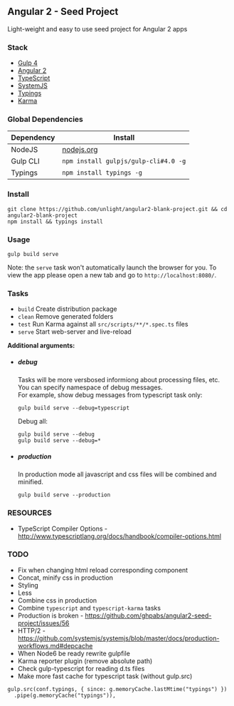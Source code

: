 ## Angular 2 - Seed Project
Light-weight and easy to use seed project for Angular 2 apps

### Stack
- [Gulp 4](http://gulpjs.com/)
- [Angular 2](https://angular.io/)
- [TypeScript](http://www.typescriptlang.org/)
- [SystemJS](https://github.com/systemjs/systemjs)
- [Typings](https://github.com/typings/typings)
- [Karma](http://karma-runner.github.io/)

### Global Dependencies

| Dependency | Install                               |
| ---------- | ------------------------------------- |
| NodeJS     | [nodejs.org](http://nodejs.org/)        |
| Gulp CLI   | `npm install gulpjs/gulp-cli#4.0 -g`  |
| Typings    | `npm install typings -g`              |

### Install
```
git clone https://github.com/unlight/angular2-blank-project.git && cd angular2-blank-project
npm install && typings install
```

### Usage
```
gulp build serve
```
Note: the `serve` task won't automatically launch the browser for you.
To view the app please open a new tab and go to `http://localhost:8080/`.

### Tasks
- `build` Create distribution package
- `clean` Remove generated folders
- `test` Run Karma against all `src/scripts/**/*.spec.ts` files
- `serve` Start web-server and live-reload

**Additional arguments:**

* ##### debug
  Tasks will be more versbosed informiong about processing files, etc. You can specify namespace of debug messages.  
  For example, show debug messages from typescript task only:
  ```
  gulp build serve --debug=typescript
  ```
  Debug all:
  ```
  gulp build serve --debug
  gulp build serve --debug=*
  ```

* ##### production
  In production mode all javascript and css files will be combined and minified.
  ```
  gulp build serve --production
  ```

### RESOURCES
* TypeScript Compiler Options - http://www.typescriptlang.org/docs/handbook/compiler-options.html

### TODO

* Fix when changing html reload corresponding component
* Concat, minify css in production
* Styling
* Less
* Combine css in production
* Combine `typescript` and `typescript-karma` tasks
* Production is broken - https://github.com/ghpabs/angular2-seed-project/issues/56
* HTTP/2 - https://github.com/systemjs/systemjs/blob/master/docs/production-workflows.md#depcache
* When Node6 be ready rewrite gulpfile
* Karma reporter plugin (remove absolute path)
* Check gulp-typescript for reading d.ts files
* Make more fast cache for typescript task (without gulp.src)
```
gulp.src(conf.typings, { since: g.memoryCache.lastMtime("typings") })
  .pipe(g.memoryCache("typings")),
```